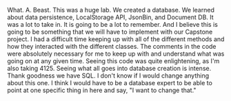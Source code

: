 What. A. Beast. This was a huge lab. We created a database. We learned about data persistence, LocalStorage API, JsonBin, and Document DB. It was a lot to take in. It is going to be a lot to remember. And I believe this is going to be something that we will have to implement with our Capstone project. I had a difficult time keeping up with all of the different methods and how they interacted with the different classes. The comments in the code were absolutely necessary for me to keep up with and understand what was going on at any given time. Seeing this code was quite enlightening, as I'm also taking 4125. Seeing what all goes into database creation is intense. Thank goodness we have SQL. I don't know if I would change anything about this one. I think I would have to be a database expert to be able to point at one specific thing in here and say, "I want to change that."